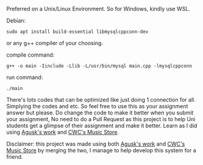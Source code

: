 Preferred on a Unix/Linux Environment. So for Windows, kindly use WSL.

Debian:
```
sudo apt install build-essential libmysqlcppconn-dev
```

or any g++ compiler of your choosing.

compile command:

```
g++ -o main -Iinclude -Llib -L/usr/bin/mysql main.cpp -lmysqlcppconn
```

run command:
```
./main
```

There's lots codes that can be optimized like just doing 1 connection for all. Simplying the codes and etc. So feel free to use this as your assignment answer but please. Do change the code to make it better when you submit your assignment, No need to do a Pull Request as this project is to help Uni students get a glimpse of their assignment and make it better. Learn as I did using [Agusk's work] and [CWC's Music Store].

Disclaimer: this project was made using both [Agusk's work] and [CWC's Music Store] by merging the two, I manage to help develop this system for a friend.

[Agusk's work]: https://github.com/agusk/crud-mysql-cpp
[CWC's Music Store]: https://www.codewithc.com/music-store-management-system-c-program-with-mysql-database/

